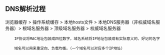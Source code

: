 ## DNS解析过程

浏览器缓存 > 操作系统缓存 > 本地hosts文件 > 本地DNS服务器（非权威域名服务器）> 根域名服务器 > 顶级域名服务器 > 权威域名服务器

```
    IP协议将MAC地址包装成四位数字，域名系统将IP地址包装成有实际意义的、好记的名字

    域名可以用来重定向、负载均衡。（一个域名可以对应多个IP地址）
```